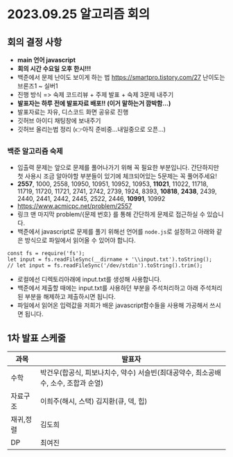 # 2023.09.25 알고리즘 회의

## 회의 결정 사항
- **main 언어 javascript** 
- **회의 시간 수요일 오후 한시!!!**
- 백준에서 문제 난이도 보이게 하는 법 https://smartpro.tistory.com/27  난이도는 브론즈1 ~ 실버1
- 진행 방식 => 숙제 코드리뷰 + 주제 발표 + 숙제 3문제 내주기
- **발표자는 하루 전에 발표자료 배포!! (이거 말하는거 깜박함...)**
- 발표자료는 자유, 디스코드 화면 공유로 진행
- 깃허브 아이디 채팅창에 보내주기
- 깃허브 올리는법 정리 (👉아직 준비중...내일중으로 오픈...)

### 백준 알고리즘 숙제
- 입출력 문제는 앞으로 문제를 풀어나가기 위해 꼭 필요한 부분입니다. 간단하지만 첫 사용시 조금 알아야할 부분들이 있기에 체크되어있는 5문제는 꼭 풀어주세요!
- **2557**, 1000, 2558, 10950, 10951, 10952, 10953, **11021**, 11022, 11718, 11719, 11720, 11721, 2741, 2742, 2739, 1924, 8393, **10818**, **2438**, 2439, 2440, 2441, 2442, 2445, 2522, 2446, **10991**, 10992
- https://www.acmicpc.net/problem/2557
- 링크 맨 마지막 problem/{문제 번호} 를 통해 간단하게 문제로 접근하실 수 있습니다.
- 백준에서 javascript로 문제를 풀기 위해선 언어를 `node.js`로 설정하고 아래와 같은 방식으로 파일에서 읽어올 수 있어야 합니다.
```
const fs = require('fs');
let input = fs.readFileSync(__dirname + '\\input.txt').toString();
// let input = fs.readFileSync('/dev/stdin').toString().trim();
```
- 로컬에선 디렉토리아래에 input.txt를 생성해 사용합니다.
- 백준에서 제출할 때에는 input.txt를 사용하던 부분을 주석처리하고 아래 주석처리된 부분을 해제하고 제출하시면 됩니다.
- 파일에서 읽어온 입력값을 저희가 배운 javascript함수들을 사용해 가공해서 쓰시면 됩니다.



## 1차 발표 스케줄
| 과목      | 발표자                                                                 |
| --------- | ---------------------------------------------------------------------- |
| 수학      | 박건우(합공식, 피보나치수, 약수) 서슬빈(최대공약수, 최소공배수, 소수, 조합과 순열) |
| 자료구조  | 이희주(해시, 스택)      김지환(큐, 덱, 힙)                                         |
| 재귀,정렬 |   김도희                                                                   |
| DP          |                                   최여진                                     |




